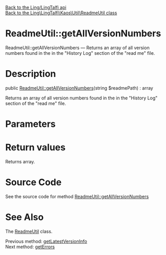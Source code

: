 [Back to the Ling/LingTalfi api](https://github.com/lingtalfi/LingTalfi/blob/master/doc/api/Ling/LingTalfi.md)<br>
[Back to the Ling\LingTalfi\Kaos\Util\ReadmeUtil class](https://github.com/lingtalfi/LingTalfi/blob/master/doc/api/Ling/LingTalfi/Kaos/Util/ReadmeUtil.md)


ReadmeUtil::getAllVersionNumbers
================



ReadmeUtil::getAllVersionNumbers — Returns an array of all version numbers found in the in the "History Log" section of the "read me" file.




Description
================


public [ReadmeUtil::getAllVersionNumbers](https://github.com/lingtalfi/LingTalfi/blob/master/doc/api/Ling/LingTalfi/Kaos/Util/ReadmeUtil/getAllVersionNumbers.md)(string $readmePath) : array




Returns an array of all version numbers found in the in the "History Log" section of the "read me" file.




Parameters
================



Return values
================

Returns array.








Source Code
===========
See the source code for method [ReadmeUtil::getAllVersionNumbers](https://github.com/lingtalfi/LingTalfi/blob/master/Kaos/Util/ReadmeUtil.php#L204-L238)


See Also
================

The [ReadmeUtil](https://github.com/lingtalfi/LingTalfi/blob/master/doc/api/Ling/LingTalfi/Kaos/Util/ReadmeUtil.md) class.

Previous method: [getLatestVersionInfo](https://github.com/lingtalfi/LingTalfi/blob/master/doc/api/Ling/LingTalfi/Kaos/Util/ReadmeUtil/getLatestVersionInfo.md)<br>Next method: [getErrors](https://github.com/lingtalfi/LingTalfi/blob/master/doc/api/Ling/LingTalfi/Kaos/Util/ReadmeUtil/getErrors.md)<br>

